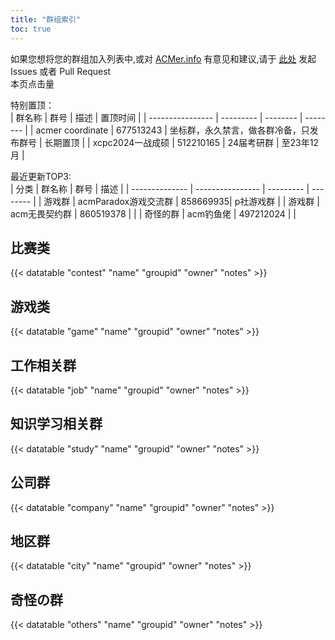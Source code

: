 ```yaml
---
title: "群组索引"
toc: true
---
```


如果您想将您的群组加入列表中,或对 [ACMer.info](https://acmer.info/) 有意见和建议,请于 [此处](https://github.com/acmerindex/acmer-info) 发起 Issues 或者 Pull Request
<br/>
<span>本页点击量<span id="busuanzi_value_page_pv"></span>
<br/>

特别置顶：
<br/>
| 群名称           | 群号      | 描述     |  置顶时间     |
| ---------------- | --------- | -------- | -------- |
| acmer coordinate | 677513243 | 坐标群，永久禁言，做各群冷备，只发布群号 | 长期置顶 |
| xcpc2024一战成硕 | 512210165 | 24届考研群 | 至23年12月 |

最近更新TOP3:
<br/>
| 分类           | 群名称           | 群号      | 描述     |
| -------------- | ---------------- | --------- | -------- |
| 游戏群 | acmParadox游戏交流群 | 858669935| p社游戏群 |
| 游戏群 | acm无畏契约群 | 860519378 | |
| 奇怪的群 | acm钓鱼佬        | 497212024         |        |


## 比赛类
{{< datatable "contest" "name" "groupid" "owner" "notes" >}}

## 游戏类
{{< datatable "game" "name" "groupid" "owner" "notes" >}}

## 工作相关群
{{< datatable "job" "name" "groupid" "owner" "notes" >}}

## 知识学习相关群
{{< datatable "study" "name" "groupid" "owner" "notes" >}}

## 公司群
{{< datatable "company" "name" "groupid" "owner" "notes" >}}

## 地区群
{{< datatable "city" "name" "groupid" "owner" "notes" >}}

## 奇怪の群
{{< datatable "others" "name" "groupid" "owner" "notes" >}}
